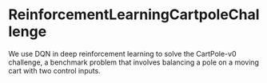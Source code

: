 # ReinforcementLearningCartpoleChallenge
We use DQN in deep reinforcement learning to solve the CartPole-v0 challenge, 
a benchmark problem that involves balancing a pole on a moving cart with two control inputs.
